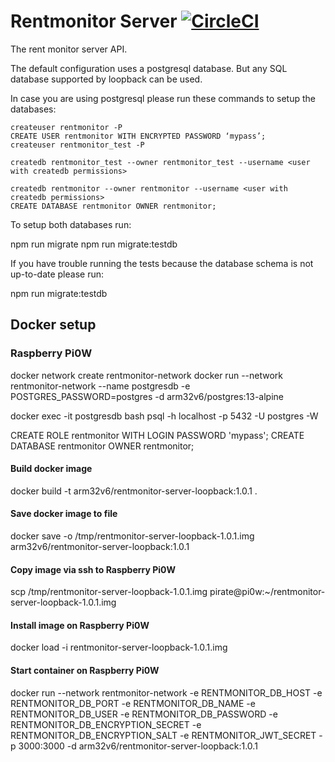 # Rentmonitor Server [![CircleCI](https://circleci.com/gh/mathiasarens/rentmonitor-server-loopback.svg?style=svg)](https://circleci.com/gh/mathiasarens/rentmonitor-server-loopback)

The rent monitor server API.

The default configuration uses a postgresql database. But any SQL database
supported by loopback can be used.

In case you are using postgresql please run these commands to setup the
databases:

```
createuser rentmonitor -P
CREATE USER rentmonitor WITH ENCRYPTED PASSWORD ‘mypass’;
createuser rentmonitor_test -P

createdb rentmonitor_test --owner rentmonitor_test --username <user with createdb permissions>

createdb rentmonitor --owner rentmonitor --username <user with createdb permissions>
CREATE DATABASE rentmonitor OWNER rentmonitor;
```

To setup both databases run:

npm run migrate
npm run migrate:testdb

If you have trouble running the tests because the database schema is not
up-to-date please run:

npm run migrate:testdb

## Docker setup

### Raspberry Pi0W

docker network create rentmonitor-network
docker run --network rentmonitor-network --name postgresdb -e POSTGRES_PASSWORD=postgres -d arm32v6/postgres:13-alpine

docker exec -it postgresdb bash
psql -h localhost -p 5432 -U postgres -W

CREATE ROLE rentmonitor WITH LOGIN PASSWORD 'mypass';
CREATE DATABASE rentmonitor OWNER rentmonitor;

#### Build docker image

docker build -t arm32v6/rentmonitor-server-loopback:1.0.1 .

#### Save docker image to file

docker save -o /tmp/rentmonitor-server-loopback-1.0.1.img arm32v6/rentmonitor-server-loopback:1.0.1

#### Copy image via ssh to Raspberry Pi0W

scp /tmp/rentmonitor-server-loopback-1.0.1.img pirate@pi0w:~/rentmonitor-server-loopback-1.0.1.img

#### Install image on Raspberry Pi0W

docker load -i rentmonitor-server-loopback-1.0.1.img

#### Start container on Raspberry Pi0W

docker run --network rentmonitor-network -e RENTMONITOR_DB_HOST -e RENTMONITOR_DB_PORT -e RENTMONITOR_DB_NAME -e RENTMONITOR_DB_USER -e RENTMONITOR_DB_PASSWORD -e RENTMONITOR_DB_ENCRYPTION_SECRET -e RENTMONITOR_DB_ENCRYPTION_SALT -e RENTMONITOR_JWT_SECRET -p 3000:3000 -d arm32v6/rentmonitor-server-loopback:1.0.1
